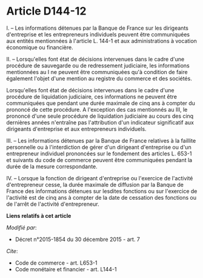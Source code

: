 # Article D144-12

I. – Les informations détenues par la Banque de France sur les dirigeants d'entreprise et les entrepreneurs individuels
peuvent être communiquées aux entités mentionnées à l'article L. 144-1 et aux administrations à vocation économique ou
financière.

II. – Lorsqu'elles font état de décisions intervenues dans le cadre d'une procédure de sauvegarde ou de redressement
judiciaire, les informations mentionnées au I ne peuvent être communiquées qu'à condition de faire également l'objet d'une
mention au registre du commerce et des sociétés.

Lorsqu'elles font état de décisions intervenues dans le cadre d'une procédure de liquidation judiciaire, ces informations ne
peuvent être communiquées que pendant une durée maximale de cinq ans à compter du prononcé de cette procédure. A l'exception
des cas mentionnés au III, le prononcé d'une seule procédure de liquidation judiciaire au cours des cinq dernières années
n'entraîne pas l'attribution d'un indicateur significatif aux dirigeants d'entreprise et aux entrepreneurs individuels.

III. – Les informations détenues par la Banque de France relatives à la faillite personnelle ou à l'interdiction de gérer
d'un dirigeant d'entreprise ou d'un entrepreneur individuel prononcées sur le fondement des articles L. 653-1 et suivants du
code de commerce peuvent être communiquées pendant la durée de la mesure correspondante.

IV. – Lorsque la fonction de dirigeant d'entreprise ou l'exercice de l'activité d'entrepreneur cesse, la durée maximale de
diffusion par la Banque de France des informations détenues sur lesdites fonctions ou sur l'exercice de l'activité est de
cinq ans à compter de la date de cessation des fonctions ou de l'arrêt de l'activité d'entrepreneur.

**Liens relatifs à cet article**

_Modifié par_:

  - Décret n°2015-1854 du 30 décembre 2015 - art. 7

_Cite_:

  - Code de commerce - art. L653-1
  - Code monétaire et financier - art. L144-1
